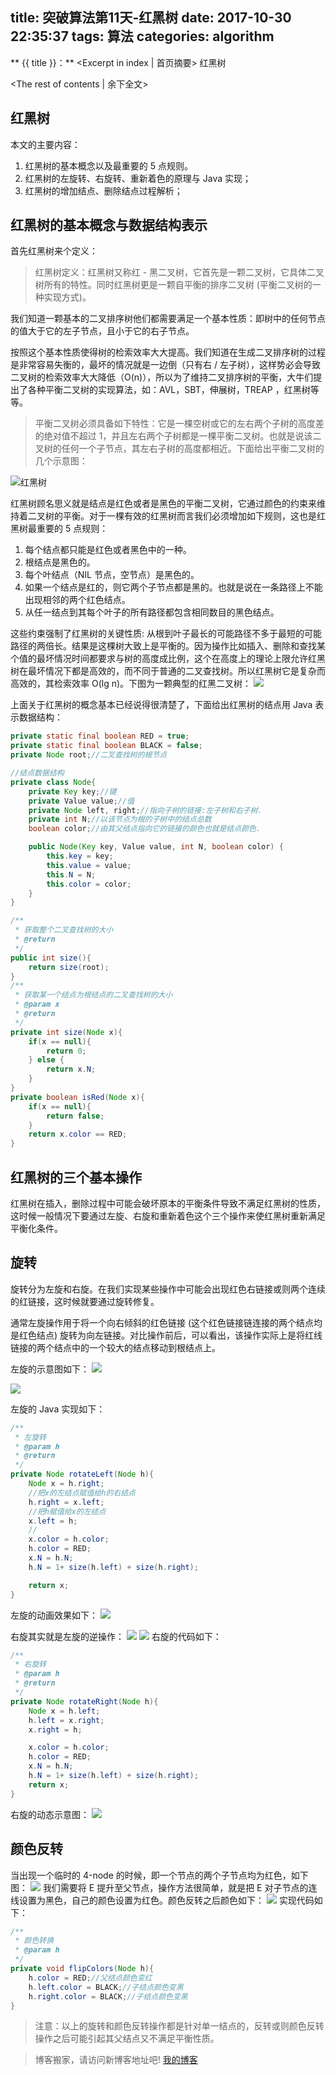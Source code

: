 title: 突破算法第11天-红黑树
date: 2017-10-30 22:35:37
tags: 算法
categories: algorithm
---
** {{ title }}：** <Excerpt in index | 首页摘要>
红黑树
<!-- more -->
<The rest of contents | 余下全文>

## 红黑树
本文的主要内容：
1. 红黑树的基本概念以及最重要的 5 点规则。
2. 红黑树的左旋转、右旋转、重新着色的原理与 Java 实现；
3. 红黑树的增加结点、删除结点过程解析；

## 红黑树的基本概念与数据结构表示

首先红黑树来个定义：

> 红黑树定义：红黑树又称红 - 黑二叉树，它首先是一颗二叉树，它具体二叉树所有的特性。同时红黑树更是一颗自平衡的排序二叉树 (平衡二叉树的一种实现方式)。

我们知道一颗基本的二叉排序树他们都需要满足一个基本性质：即树中的任何节点的值大于它的左子节点，且小于它的右子节点。

按照这个基本性质使得树的检索效率大大提高。我们知道在生成二叉排序树的过程是非常容易失衡的，最坏的情况就是一边倒（只有右 / 左子树），这样势必会导致二叉树的检索效率大大降低（O(n)），所以为了维持二叉排序树的平衡，大牛们提出了各种平衡二叉树的实现算法，如：AVL，SBT，伸展树，TREAP ，红黑树等等。

> 平衡二叉树必须具备如下特性：它是一棵空树或它的左右两个子树的高度差的绝对值不超过 1，并且左右两个子树都是一棵平衡二叉树。也就是说该二叉树的任何一个子节点，其左右子树的高度都相近。下面给出平衡二叉树的几个示意图：

![红黑树](http://img.blog.csdn.net/20170110134212154?watermark/2/text/aHR0cDovL2Jsb2cuY3Nkbi5uZXQvdTAxMDg1MzI2MQ==/font/5a6L5L2T/fontsize/400/fill/I0JBQkFCMA==/dissolve/70/gravity/SouthEast)

红黑树顾名思义就是结点是红色或者是黑色的平衡二叉树，它通过颜色的约束来维持着二叉树的平衡。对于一棵有效的红黑树而言我们必须增加如下规则，这也是红黑树最重要的 5 点规则：

1. 每个结点都只能是红色或者黑色中的一种。
2. 根结点是黑色的。
3. 每个叶结点（NIL 节点，空节点）是黑色的。
4. 如果一个结点是红的，则它两个子节点都是黑的。也就是说在一条路径上不能出现相邻的两个红色结点。
5. 从任一结点到其每个叶子的所有路径都包含相同数目的黑色结点。

这些约束强制了红黑树的关键性质: 从根到叶子最长的可能路径不多于最短的可能路径的两倍长。结果是这棵树大致上是平衡的。因为操作比如插入、删除和查找某个值的最坏情况时间都要求与树的高度成比例，这个在高度上的理论上限允许红黑树在最坏情况下都是高效的，而不同于普通的二叉查找树。所以红黑树它是复杂而高效的，其检索效率 O(lg n)。下图为一颗典型的红黑二叉树：
![](http://img.blog.csdn.net/20170110134903553?watermark/2/text/aHR0cDovL2Jsb2cuY3Nkbi5uZXQvdTAxMDg1MzI2MQ==/font/5a6L5L2T/fontsize/400/fill/I0JBQkFCMA==/dissolve/70/gravity/SouthEast)

上面关于红黑树的概念基本已经说得很清楚了，下面给出红黑树的结点用 Java 表示数据结构：

```java
private static final boolean RED = true;
private static final boolean BLACK = false;
private Node root;//二叉查找树的根节点

//结点数据结构
private class Node{
    private Key key;//键
    private Value value;//值
    private Node left, right;//指向子树的链接:左子树和右子树.
    private int N;//以该节点为根的子树中的结点总数
    boolean color;//由其父结点指向它的链接的颜色也就是结点颜色.

    public Node(Key key, Value value, int N, boolean color) {
        this.key = key;
        this.value = value;
        this.N = N;
        this.color = color;
    }
}

/**
 * 获取整个二叉查找树的大小
 * @return
 */
public int size(){
    return size(root);
}
/**
 * 获取某一个结点为根结点的二叉查找树的大小
 * @param x
 * @return
 */
private int size(Node x){
    if(x == null){
        return 0;
    } else {
        return x.N;
    }
}
private boolean isRed(Node x){
    if(x == null){
        return false;
    }
    return x.color == RED;
}
```

## 红黑树的三个基本操作

红黑树在插入，删除过程中可能会破坏原本的平衡条件导致不满足红黑树的性质，这时候一般情况下要通过左旋、右旋和重新着色这个三个操作来使红黑树重新满足平衡化条件。

## 旋转

旋转分为左旋和右旋。在我们实现某些操作中可能会出现红色右链接或则两个连续的红链接，这时候就要通过旋转修复。

通常左旋操作用于将一个向右倾斜的红色链接 (这个红色链接链连接的两个结点均是红色结点) 旋转为向左链接。对比操作前后，可以看出，该操作实际上是将红线链接的两个结点中的一个较大的结点移动到根结点上。

左旋的示意图如下：
![](http://img.blog.csdn.net/20170110141248765?watermark/2/text/aHR0cDovL2Jsb2cuY3Nkbi5uZXQvdTAxMDg1MzI2MQ==/font/5a6L5L2T/fontsize/400/fill/I0JBQkFCMA==/dissolve/70/gravity/SouthEast)

![](http://img.blog.csdn.net/20170110141309245?watermark/2/text/aHR0cDovL2Jsb2cuY3Nkbi5uZXQvdTAxMDg1MzI2MQ==/font/5a6L5L2T/fontsize/400/fill/I0JBQkFCMA==/dissolve/70/gravity/SouthEast)

左旋的 Java 实现如下：

```java
/**
 * 左旋转
 * @param h
 * @return
 */
private Node rotateLeft(Node h){
    Node x = h.right;
    //把x的左结点赋值给h的右结点
    h.right = x.left;
    //把h赋值给x的左结点
    x.left = h;
    //
    x.color = h.color;
    h.color = RED;
    x.N = h.N;
    h.N = 1+ size(h.left) + size(h.right);

    return x;
}
```

左旋的动画效果如下：
![](http://img.blog.csdn.net/20170110142027660?watermark/2/text/aHR0cDovL2Jsb2cuY3Nkbi5uZXQvdTAxMDg1MzI2MQ==/font/5a6L5L2T/fontsize/400/fill/I0JBQkFCMA==/dissolve/70/gravity/SouthEast)

右旋其实就是左旋的逆操作：
![](http://img.blog.csdn.net/20170110142230957?watermark/2/text/aHR0cDovL2Jsb2cuY3Nkbi5uZXQvdTAxMDg1MzI2MQ==/font/5a6L5L2T/fontsize/400/fill/I0JBQkFCMA==/dissolve/70/gravity/SouthEast)
![](http://img.blog.csdn.net/20170110142252648?watermark/2/text/aHR0cDovL2Jsb2cuY3Nkbi5uZXQvdTAxMDg1MzI2MQ==/font/5a6L5L2T/fontsize/400/fill/I0JBQkFCMA==/dissolve/70/gravity/SouthEast)
右旋的代码如下：

```java
/**
 * 右旋转
 * @param h
 * @return
 */
private Node rotateRight(Node h){
    Node x = h.left;
    h.left = x.right;
    x.right = h;

    x.color = h.color;
    h.color = RED;
    x.N = h.N;
    h.N = 1+ size(h.left) + size(h.right);
    return x;
}
```

右旋的动态示意图：
![](http://img.blog.csdn.net/20170110142410322?watermark/2/text/aHR0cDovL2Jsb2cuY3Nkbi5uZXQvdTAxMDg1MzI2MQ==/font/5a6L5L2T/fontsize/400/fill/I0JBQkFCMA==/dissolve/70/gravity/SouthEast)

## <a></a>颜色反转

当出现一个临时的 4-node 的时候，即一个节点的两个子节点均为红色，如下图：
![](http://img.blog.csdn.net/20170110143015321?watermark/2/text/aHR0cDovL2Jsb2cuY3Nkbi5uZXQvdTAxMDg1MzI2MQ==/font/5a6L5L2T/fontsize/400/fill/I0JBQkFCMA==/dissolve/70/gravity/SouthEast)
我们需要将 E 提升至父节点，操作方法很简单，就是把 E 对子节点的连线设置为黑色，自己的颜色设置为红色。颜色反转之后颜色如下：
![](http://img.blog.csdn.net/20170110143225712?watermark/2/text/aHR0cDovL2Jsb2cuY3Nkbi5uZXQvdTAxMDg1MzI2MQ==/font/5a6L5L2T/fontsize/400/fill/I0JBQkFCMA==/dissolve/70/gravity/SouthEast)
实现代码如下：

```java
/**
 * 颜色转换
 * @param h
 */
private void flipColors(Node h){
    h.color = RED;//父结点颜色变红
    h.left.color = BLACK;//子结点颜色变黑
    h.right.color = BLACK;//子结点颜色变黑
}
```

> 注意：以上的旋转和颜色反转操作都是针对单一结点的，反转或则颜色反转操作之后可能引起其父结点又不满足平衡性质。








> 博客搬家，请访问新博客地址吧! [我的博客][1]

[1]: https://www.duduhuahua.cn
